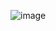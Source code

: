 ![image](https://user-images.githubusercontent.com/95082820/219895657-0d2e9326-cf9b-4a05-bf20-81b108a08dec.png)
